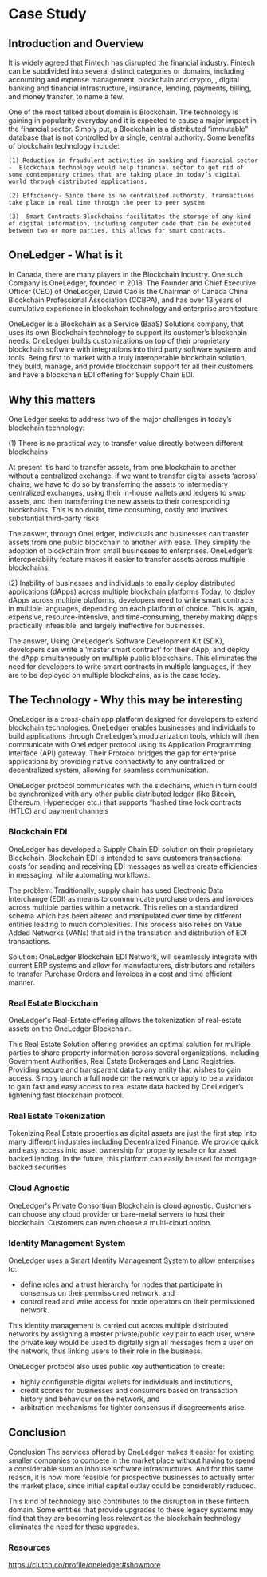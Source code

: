 # Case Study

## Introduction and Overview

It is widely agreed that Fintech has disrupted the financial industry. Fintech can be subdivided into several distinct categories or domains, including accounting and expense management, blockchain and crypto, , digital banking and financial infrastructure,  insurance, lending, payments, billing, and money transfer, to name a few.

One of the most talked about domain is Blockchain. The technology is gaining in popularity everyday and it is expected to cause a major impact in the financial sector. Simply put, a Blockchain is a distributed “immutable” database that is not controlled by a single, central authority. Some benefits of blockchain technology include:
```
(1) Reduction in fraudulent activities in banking and financial sector -  Blockchain technology would help financial sector to get rid of some contemporary crimes that are taking place in today’s digital world through distributed applications.

(2) Efficiency- Since there is no centralized authority, transactions take place in real time through the peer to peer system

(3)  Smart Contracts-Blockchains facilitates the storage of any kind of digital information, including computer code that can be executed between two or more parties, this allows for smart contracts.
```
## OneLedger - What is it
In Canada, there are many players in the Blockchain Industry. One such Company is OneLedger, founded in 2018. The Founder and Chief Executive Officer (CEO) of OneLedger, David Cao is the Chairman of Canada China Blockchain Professional Association (CCBPA), and has over 13 years of cumulative experience in blockchain technology and enterprise architecture 

OneLedger is a Blockchain as a Service (BaaS) Solutions company, that uses its own Blockchain technology to support its customer’s blockchain needs. OneLedger builds customizations on top of their proprietary blockchain software with integrations into third party software systems and tools. Being first to market with a truly interoperable blockchain solution, they build, manage, and provide blockchain support for all their customers and have a blockchain EDI offering for Supply Chain EDI. 

## Why this matters

One Ledger seeks to address two of the major challenges in today’s blockchain technology: 

(1) There is no practical way to transfer value directly between different blockchains 

 At present it’s hard to transfer assets, from one blockchain to another without a centralized exchange. if we want to transfer digital assets ‘across’ chains, we have to do so by transferring the assets to intermediary centralized exchanges, using their in-house wallets and ledgers to swap assets, and then transferring the new assets to their corresponding blockchains. This is no doubt, time consuming, costly and involves substantial third-party risks


 The answer, through OneLedger, individuals and businesses can transfer assets from one public blockchain to another with ease. They simplify the adoption of blockchain from small businesses to enterprises. OneLedger’s interoperability feature makes it easier to transfer assets across multiple blockchains.


(2) Inability of businesses and individuals to easily deploy distributed applications (dApps) across multiple blockchain platforms
Today, to deploy dApps across multiple platforms, developers need to write smart contracts in multiple languages, depending on each platform of choice. This is, again, expensive, resource-intensive, and time-consuming, thereby making dApps practically infeasible, and largely ineffective for businesses.

The answer, Using OneLedger’s Software Development Kit (SDK), developers can write a ‘master smart contract’ for their dApp, and deploy the dApp simultaneously on multiple public blockchains. This eliminates the need for developers to write smart contracts in multiple languages, if they are to be deployed on multiple blockchains, as is the case today.

## The Technology - Why this may be interesting

OneLedger is a cross-chain app platform designed for developers to extend blockchain technologies. OneLedger enables businesses and individuals to build applications through OneLedger’s modularization tools, which will then communicate with OneLedger protocol using its Application Programming Interface (API) gateway. Their Protocol bridges the gap for enterprise applications by providing native connectivity to any centralized or decentralized system, allowing for seamless communication.

OneLedger protocol communicates with the sidechains, which in turn could be synchronized with any other public distributed ledger (like Bitcoin, Ethereum, Hyperledger etc.) that supports “hashed time lock contracts (HTLC) and payment channels

### Blockchain EDI
OneLedger has developed a Supply Chain EDI solution on their proprietary Blockchain. Blockchain EDI is intended to save customers transactional costs for sending and receiving EDI messages as well as create efficiencies in messaging, while automating workflows. 

The problem: Traditionally, supply chain has used Electronic Data Interchange (EDI) as means to communicate purchase orders and invoices across multiple parties within a network. This relies on a standardized schema which has been altered and manipulated over time by different entities leading to much complexities. This process also relies on Value Added Networks (VANs) that aid in the translation and distribution of EDI transactions. 

Solution: OneLedger Blockchain EDI Network, will seamlessly integrate with current ERP systems and allow for manufacturers, distributors and retailers to transfer Purchase Orders and Invoices in a cost and time efficient manner.

### Real Estate Blockchain
OneLedger's Real-Estate offering allows the tokenization of real-estate assets on the OneLedger Blockchain.

This Real Estate Solution offering provides an optimal solution for multiple parties to share property information across several organizations, including Government Authorities, Real Estate Brokerages and Land Registries. Providing secure and transparent data to any entity that wishes to gain access. Simply launch a full node on the network or apply to be a validator to gain fast and easy access to real estate data backed by OneLedger’s lightening fast blockchain protocol.

### Real Estate Tokenization
Tokenizing Real Estate properties as digital assets are just the first step into many different industries including Decentralized Finance. We provide quick and easy access into asset ownership for property resale or for asset backed lending. In the future, this platform can easily be used for mortgage backed securities

### Cloud Agnostic
OneLedger's Private Consortium Blockchain is cloud agnostic. Customers can choose any cloud provider or bare-metal servers to host their blockchain. Customers can even choose a multi-cloud option.

### Identity Management System
OneLedger uses a Smart Identity Management System to allow enterprises to:
*	define roles and a trust hierarchy for nodes that participate in consensus on their permissioned network, and
*	control read and write access for node operators on their permissioned network.

This identity management is carried out across multiple distributed networks by assigning a master private/public key pair to each user, where the private key would be used to digitally sign all messages from a user on the network, thus linking users to their role in the business.

OneLedger protocol also uses public key authentication to create:
*	highly configurable digital wallets for individuals and institutions,
*	credit scores for businesses and consumers based on transaction history and behaviour on the network, and
*	arbitration mechanisms for tighter consensus if disagreements arise.

## Conclusion
Conclusion
	The services offered by OneLedger makes it easier for existing smaller companies to compete in the market place without having to spend a considerable sum on inhouse software infrastructures.  And for this same reason, it is now more feasible for prospective businesses to actually enter the market place, since initial capital outlay could be considerably reduced.
	

This kind of technology also contributes to the disruption in these fintech domain. Some entities that provide upgrades to these legacy systems may 
find that they are becoming less relevant as the blockchain technology eliminates the need for these upgrades. 


### Resources
https://clutch.co/profile/oneledger#showmore